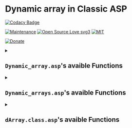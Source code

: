 # Dynamic array in Classic ASP

[![Codacy Badge](https://app.codacy.com/project/badge/Grade/5fb4b710ca5c4dfd88a883944af2dac3)](https://app.codacy.com/gh/R0mb0/Dynamic_array_classic_asp/dashboard?utm_source=gh&utm_medium=referral&utm_content=&utm_campaign=Badge_grade)

[![Maintenance](https://img.shields.io/badge/Maintained%3F-yes-green.svg)](https://github.com/R0mb0/Dynamic_array_classic_asp)
[![Open Source Love svg3](https://badges.frapsoft.com/os/v3/open-source.svg?v=103)](https://github.com/R0mb0/Dynamic_array_classic_asp)
[![MIT](https://img.shields.io/badge/License-MIT-blue.svg)](https://opensource.org/license/mit)

[![Donate](https://img.shields.io/badge/PayPal-Donate%20to%20Author-blue.svg)](http://paypal.me/R0mb0)


<details>
  <summary> 

  ## `Dynamic_array.asp`'s avaible Functions
  
  </summary>

- **Initialize the array** -> `initialize_array()`
- **Check if the array is initializated** -> `is_array_initializated()`
- **Add an element into the array** -> `add_element_to_array(element)`
- **Get element from index** -> `get_element_from_array(idx)`
- **Remove last element from array** -> `remove_last_element_from_array()`
- **Remove an element from array** -> `remove_all_occurences_from_array(element)`
- **Remove the first element occurence from array** -> `remove_first_occurence_from_array(element)`
- **Remove element from index** -> `remove_this_elements_from_array(idx)`
- **Remove elements from indices** -> `remove_these_elements_from_array(indices_array)`
- **Reset the array** -> `initialize_array()`
- **Check if an element is in the array** -> `array_contains(element)`
- **Retrieve the first index of an element in the array** -> `from_array_get_first_index_occurence_of(element)`
- **Retrieve all indeces of an element inside the array (return an array)** -> `from_array_get_all_indeces_occurence_of(element)`
- **Retrieve the entire array** -> `get_array()`
- **Retrieve the array dimension** -> `get_array_dimension()`
- **Write the entire array** -> `write_array()`

## How to use: 

> From `Test1.asp`

1. Initialize the array and check it's status
   ```asp
   <%@LANGUAGE="VBSCRIPT"%>
   <!--#include file="Dynamic_array.asp"-->
   <%
   initialize_array()
   Response.Write("Array status: ")
   Response.Write(is_array_initializated() & "<br>")
   ```
2. Use the functions to manage the array
   ```asp
   add_element_to_array("A")
   add_element_to_array("B")
   add_element_to_array("C")
   add_element_to_array("D")
   Response.Write("Elements inside: ")
   write_array()
   %>
   ```

   </details>

   <details>
  <summary> 

   ## `Dynamic_arrays.asp`'s avaible Functions
  
  </summary>

- **Initialize a dynamic array** -> `get_initializated_dynamic_array()`
- **Add an element into a dynamic array** -> `add_element_to_dynamic_array(my_array,element)`
- **Get element from index** -> `get_element_from_dynamic_array(my_array,idx)`
- **Remove last element from a dynamic array** -> `remove_last_element_from_dynamic_array(my_array)`
- **Remove all element occurences from a dyamic array** -> `remove_all_occurences_from_dynamic_array(my_array,element)`
- **Remove first element occurence from a dynamic array** -> `remove_first_occurence_from_dynamic_array(my_array,element)`
- **Remove element from index** -> `remove_this_elements_from_dynamic_array(my_array,idx)`
- **Remove elements from indices** -> `remove_these_elements_from_dynamic_array(my_array,indices_array)`
- **Reset a dynamic array** -> `get_initializated_dynamic_array()`
- **Check if an element is in the dynamic array** -> `dynamic_array_contains(my_array,element)`
- **Retrieve the first index of an element inside a dynamic array** -> `from_dynamic_array_get_first_index_occurence_of(my_array,element)`
- **Retrieve all indeces of an element inside the dynamic array (return an array)** -> `from_dynamic_array_get_all_indeces_occurence_of(my_array,element)`
- **Retrieve the dynamic array dimension** -> `get_dynamic_array_dimension(my_array)`
- **Write an entire dynamic array** -> `write_dynamic_array(my_array)`

## How to use: 

> From `Test.asp`

1. Create array and initialize it
   ```asp
   <%@LANGUAGE="VBSCRIPT"%>
   <!--#include file="Dynamic_arrays.asp"-->
   <%
   Dim test_array
   test_array = Array()
   test_array = get_initializated_dynamic_array()
   ```
2. Pass the array to functions for manage
   ```asp
   add_element_to_dynamic_array test_array,"A"
   add_element_to_dynamic_array test_array,"B"
   add_element_to_dynamic_array test_array,"C"
   write_dynamic_array(test_array)
   %>
   ```

   </details>

   <details>
  <summary> 

  ## `dArray.class.asp`'s avaible Functions
  
  </summary>

- **Initialize class** -> `sub class_initialize()`
- **Terminate class** -> `sub class_terminate()`
- **Add an element** -> `Public Function add_element(element)`
- **Get element from index** -> `Public Function get_element(idx)`
- **Get array dimension** -> `Public Function get_dimension()`
- **Remove last element** -> `Public Function remove_last_element()`
- **Remove all element occurences** -> `Public Function remove_all_occurences(element)`
- **Remove first element occurence** -> `Public Function remove_first_occurence(element)`
- **Remove element from index** -> `Public Function remove_this_element(idx)`
- **Remove elements from indices** -> `Public Function remove_these_elements(indices_array)`
- **Reset** -> Re-initialize the class
- **Check if an element is present** -> ` Public Function contains(element)`
- **Retrieve the first index of an element** -> `Public Function get_first_index_occurence_of(element)`
- **Retrieve all indeces of an element (return an array)** -> `Public Function get_all_indeces_occurence_of(element)`
- **Write the entire array** -> ` Public Function write_array()`

## How to use: 

> From `Test.asp`

1. Initialize the class
  ```asp
  <%@LANGUAGE="VBSCRIPT"%>
  <!--#include file="dArray.class.asp"-->
  <%
      Dim da 
      Set da = new dArray
  ```
2. Use the class
  ```asp
  da.add_element("A")
  da.add_element("B")
  da.add_element("C")
  da.add_element("D")
  da.add_element("A")
  da.add_element("B")
  da.add_element("C")
  da.add_element("D")
  da.add_element("A")
  Response.Write("Elements inside: ")
  da.write_array()
  %>
  ```

</details>

